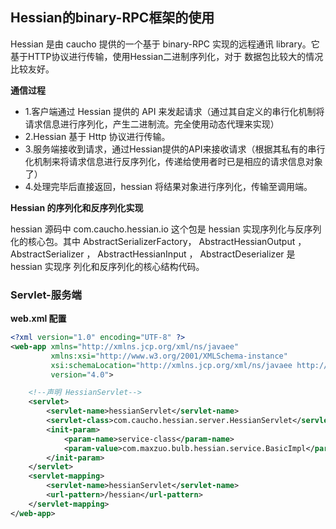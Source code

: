 ## Hessian的binary-RPC框架的使用

Hessian 是由 caucho 提供的一个基于 binary-RPC 实现的远程通讯 library。它基于HTTP协议进行传输，使用Hessian二进制序列化，对于
数据包比较大的情况比较友好。

**通信过程**

- 1.客户端通过 Hessian 提供的 API 来发起请求（通过其自定义的串行化机制将请求信息进行序列化，产生二进制流。完全使用动态代理来实现）
- 2.Hessian 基于 Http 协议进行传输。
- 3.服务端接收到请求，通过Hessian提供的API来接收请求（根据其私有的串行化机制来将请求信息进行反序列化，传递给使用者时已是相应的请求信息对象了）
- 4.处理完毕后直接返回，hessian 将结果对象进行序列化，传输至调用端。

**Hessian 的序列化和反序列化实现**

hessian 源码中 com.caucho.hessian.io 这个包是 hessian 实现序列化与反序列化的核心包。其中 AbstractSerializerFactory，
AbstractHessianOutput ， AbstractSerializer ， AbstractHessianInput ， AbstractDeserializer 是 hessian 实现序
列化和反序列化的核心结构代码。

### Servlet-服务端

**web.xml 配置**

```xml
<?xml version="1.0" encoding="UTF-8" ?>
<web-app xmlns="http://xmlns.jcp.org/xml/ns/javaee"
         xmlns:xsi="http://www.w3.org/2001/XMLSchema-instance"
         xsi:schemaLocation="http://xmlns.jcp.org/xml/ns/javaee http://xmlns.jcp.org/xml/ns/javaee/web-app_4_0.xsd"
         version="4.0">

    <!--声明 HessianServlet-->
    <servlet>
        <servlet-name>hessianServlet</servlet-name>
        <servlet-class>com.caucho.hessian.server.HessianServlet</servlet-class>
        <init-param>
            <param-name>service-class</param-name>
            <param-value>com.maxzuo.bulb.hessian.service.BasicImpl</param-value>
        </init-param>
    </servlet>
    <servlet-mapping>
        <servlet-name>hessianServlet</servlet-name>
        <url-pattern>/hessian</url-pattern>
    </servlet-mapping>
</web-app>
```
